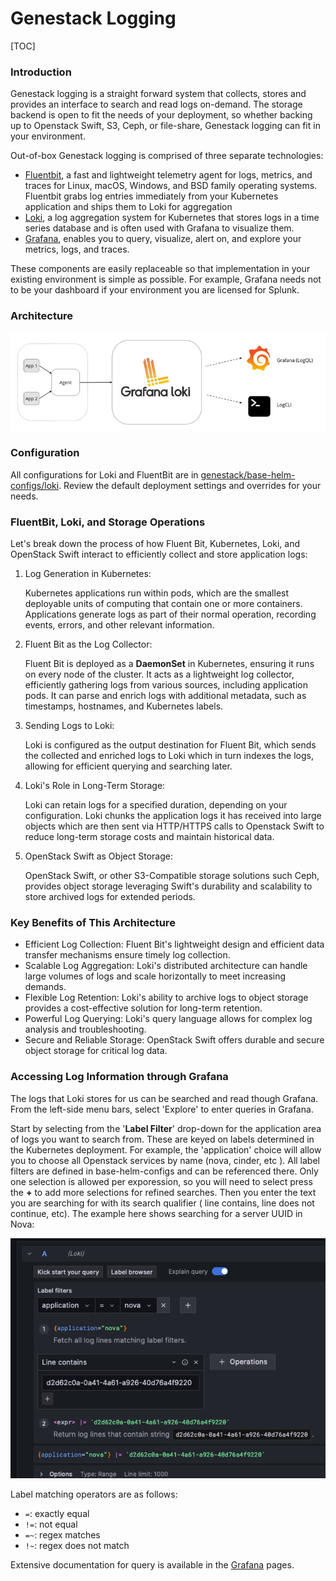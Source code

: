 # Genestack Logging

[TOC]

### Introduction

Genestack logging is a straight forward system that collects, stores and provides an interface to search and read logs on-demand.  The storage backend is open to fit the needs of your deployment, so whether backing up to Openstack Swift, S3, Ceph, or file-share, Genestack logging can fit in your environment.

Out-of-box Genestack logging is comprised of three separate technologies:

- [Fluentbit](https://fluentbit.io/), a fast and lightweight telemetry agent for logs, metrics, and traces for Linux, macOS, Windows, and BSD family operating systems.  Fluentbit grabs log entries immediately from your Kubernetes application and ships them to Loki for aggregation
- [Loki](https://github.com/grafana/loki), a log aggregation system for Kubernetes that stores logs in a time series database and is often used with Grafana to visualize them.
- [Grafana](https://grafana.com/), enables you to query, visualize, alert on, and explore your metrics, logs, and traces.

These components are easily replaceable so that implementation in your existing environment is simple as possible.  For example, Grafana needs not to be your dashboard if your environment you are licensed for Splunk.

### Architecture

![grafan architecture](assets/images/grafana-explore.png)

### Configuration

All configurations for Loki and FluentBit are in [genestack/base-helm-configs/loki](https://github.com/rackerlabs/genestack/tree/main/base-helm-configs/loki).  Review the default deployment settings and overrides for your needs.

### FluentBit, Loki, and Storage Operations

Let's break down the process of how Fluent Bit, Kubernetes, Loki, and OpenStack Swift interact to efficiently collect and store application logs:

1. Log Generation in Kubernetes:

    Kubernetes applications run within pods, which are the smallest deployable units of computing that contain one or more containers. Applications generate logs as part of their normal operation, recording events, errors, and other relevant information.

2. Fluent Bit as the Log Collector:

    Fluent Bit is deployed as a **DaemonSet** in Kubernetes, ensuring it runs on every node of the cluster.  It acts as a lightweight log collector, efficiently gathering logs from various sources, including application pods.  It can parse and enrich logs with additional metadata, such as timestamps, hostnames, and Kubernetes labels.

3. Sending Logs to Loki:

    Loki is configured as the output destination for Fluent Bit, which sends the collected and enriched logs to Loki which in turn indexes the logs, allowing for efficient querying and searching later.

4. Loki's Role in Long-Term Storage:

    Loki can retain logs for a specified duration, depending on your configuration.  Loki chunks the application logs it has received into large objects which are then sent via HTTP/HTTPS calls to Openstack Swift to reduce long-term storage costs and maintain historical data.

5. OpenStack Swift as Object Storage:

    OpenStack Swift, or other S3-Compatible storage solutions such Ceph,  provides object storage leveraging Swift's durability and scalability to store archived logs for extended periods.

### Key Benefits of This Architecture

- Efficient Log Collection: Fluent Bit's lightweight design and efficient data transfer mechanisms ensure timely log collection.
- Scalable Log Aggregation: Loki's distributed architecture can handle large volumes of logs and scale horizontally to meet increasing demands.
- Flexible Log Retention: Loki's ability to archive logs to object storage provides a cost-effective solution for long-term retention.
- Powerful Log Querying: Loki's query language allows for complex log analysis and troubleshooting.
- Secure and Reliable Storage: OpenStack Swift offers durable and secure object storage for critical log data.

### Accessing Log Information through Grafana

The logs that Loki stores for us can be searched and read though Grafana.  From the left-side menu bars, select 'Explore' to enter queries in Grafana.

Start by selecting from the '**Label Filter**' drop-down for the application area of logs you want to search from.  These are keyed on labels determined in the Kubernetes deployment. For example, the 'application' choice will allow you to choose all Openstack services  by name (nova, cinder, etc ). All label filters are defined in base-helm-configs and can be referenced there. Only one selection is allowed per exporession, so you will need to select press the **+** to add more selections for refined searches.  Then you enter the text you are searching for with its search qualifier ( line contains, line does not continue, etc).  The example here shows searching for a server UUID in Nova:

![grafana search](assets/images/grafana-search.png)

  Label matching operators are as follows:

- `=`: exactly equal
- `!=`: not equal
- `=~`: regex matches
- `!~`: regex does not match

Extensive documentation for query is available in the [Grafana](https://grafana.com/docs/loki/latest/query/) pages.
